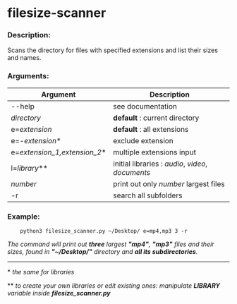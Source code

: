 # filesize-scanner


### Description:

Scans the directory for files with specified
extensions and list their sizes and names.

### Arguments:

Argument                      | Description
------------------------------|------------------
--help                        | see documentation
*directory*                   | __default__ : current directory
e=*extension*                 | __default__ : all extensions
e=-*extension*\*              | exclude extension
e=*extension_1,extension_2*\* | multiple extensions input
l=*library*\*\*               | initial libraries : *audio*, *video*, *documents*
*number*                      | print out only *number* largest files
-r                            | search all subfolders

### Example:

        python3 filesize_scanner.py ~/Desktop/ e=mp4,mp3 3 -r

*The command will print out __three__ largest __"mp4"__, __"mp3"__ files
and their sizes, found in __"~/Desktop/"__ directory and __all its subdirectories__.*

---

\* _the same for libraries_

\*\* *to create your own libraries or edit existing ones: manipulate __LIBRARY__
variable inside __filesize_scanner.py__*